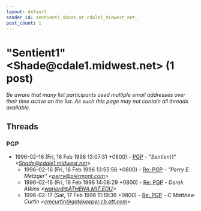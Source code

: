 ```yaml
---
layout: default
sender_id: sentient1_shade_at_cdale1_midwest_net_
post_count: 1
---
```


# "Sentient1" <Shade<span>@</span>cdale1.midwest.net> (1 post)

_Be aware that many list participants used multiple email addresses over their time active on the list. As such this page may not contain all threads available._

## Threads

### PGP
+ 1996-02-16 (Fri, 16 Feb 1996 13:07:31 +0800) - [PGP](/archive/1996/02/b831986d172e6896f3321b08c1915f471c598dc435f607459b8cc4dc37ec6111) - _"Sentient1" \<Shade@cdale1.midwest.net\>_
  + 1996-02-16 (Fri, 16 Feb 1996 13:55:56 +0800) - [Re: PGP](/archive/1996/02/e344cef7ea1857fcb4bd089aa06bf864e458b5a0609c3230e3e0f4ab91a73c3f) - _"Perry E. Metzger" \<perry@piermont.com\>_
  + 1996-02-16 (Fri, 16 Feb 1996 14:08:29 +0800) - [Re: PGP](/archive/1996/02/765b135edc7df11d89af7d570c84c91d4e1d7940f78e71c23ca9d891ec204f07) - _Derek Atkins \<warlord@ATHENA.MIT.EDU\>_
  + 1996-02-17 (Sat, 17 Feb 1996 11:19:36 +0800) - [Re: PGP](/archive/1996/02/8b5d2868906a43a97005e80265d5cc1ca3ab602e621a37de04197f020be14c88) - _C Matthew Curtin \<cmcurtin@gatekeeper.cb.att.com\>_


